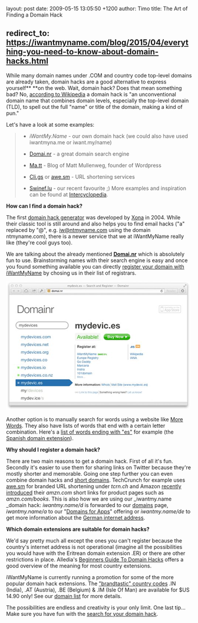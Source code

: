 layout: post
date: 2009-05-15 13:05:50 +1200
author: Timo
title: The Art of Finding a Domain Hack



redirect_to: https://iwantmyname.com/blog/2015/04/everything-you-need-to-know-about-domain-hacks.html
----

While many domain names under .COM and country code top-level domains are already taken, domain hacks are a good alternative to express yourself** **on the web. Wait, domain hack? Does that mean something bad? No, [according to Wikipedia](http://en.wikipedia.org/wiki/Domain_hack) a domain hack is "an unconventional domain name that combines domain levels, especially the top-level domain (TLD), to spell out the full "name" or title of the domain, making a kind of pun."

Let's have a look at some examples:

> *   _iWantMy.Name_ - our own domain hack (we could also have used iwantmyna.me or iwant.my/name)
>
> *   [Domai.nr](http://domai.nr/) - a great domain search engine
> *   [Ma.tt](http://ma.tt/) - Blog of Matt Mullenweg, founder of Wordpress
>
> *   [Cli.gs](http://cli.gs/) or [awe.sm](http://awe.sm/) - URL shortening services
> *   [Swinef.lu](http://swinef.lu/) - our recent favourite ;)
More examples and inspiration can be found at [Intercyclopedia](http://meta.uncyclomedia.org/wiki/UnSource:List_of_domain_hacks).

**How can I find a domain hack?**

The first [domain hack generator](http://xona.com/domainhacks/) was developed by [Xona](http://xona.com/) in 2004. While their classic tool is still around and also helps you to find email hacks ("a" replaced by "@", e.g. iw@ntmyname.com using the domain ntmyname.com), there is a newer service that we at iWantMyName really like (they're cool guys too). 

We are talking about the already mentioned **[Domai.nr](http://domai.nr/)** which is absolutely fun to use. Brainstorming names with their search engine is easy and once you found something available you can directly [register your domain with iWantMyName](https://iwantmyname.com/) by chosing us in their list of registrars.

![screenshot-domainr.jpg](/media/2009-05-15-screenshot-domainr.jpg)

Another option is to manually search for words using a website like [More Words](http://morewords.com/). They also have lists of words that end with a certain letter combination. Here's a [list of words ending with "es"](http://www.morewords.com/ends-with/es/) for example (the [Spanish domain extension](https://iwantmyname.com/domains/es-spanish-domain-name-registration-for-spain)).


**Why should I register a domain hack?**

There are two main reasons to get a domain hack. First of all it's fun. Secondly it's easier to use them for sharing links on Twitter because they're mostly shorter and memorable. Going one step further you can even combine domain hacks and [short domains](https://iwantmyname.com/blog/2009/04/brandable-domain-list-for-short-url.html). TechCrunch for example uses [awe.sm](http://awe.sm/) for branded URL shortening under _tcrn.ch_ and Amazon [recently introduced](http://www.geek.com/articles/news/amazon-introduces-amzncom-short-url-service-20090511/) their _amzn.com_ short links for product pages such as _amzn.com/books_. This is also how we are using our _iwantmy.name _domain hack: _iwantmy.name/d_ is forwarded to our [domains](https://iwantmyname.com/domains) page, _iwantmy.name/a_ to our "[Domains for Apps](https://iwantmyname.com/features/custom-domain-applications-and-dns)" offering or _iwantmy.name/de_ to get more information about the [German internet address](https://iwantmyname.com/domains/de-german-domain-name-registration-for-germany).

**Which domain extensions are suitable for domain hacks?**

We'd say pretty much all except the ones you can't register because the country's internet address is not operational (imagine all the possibilities you would have with the Eritrean domain extension .ER) or there are other restrictions in place. Alledia's [Beginners Guide To Domain Hacks](http://archived.link/http://www.alledia.com/blog/domain-names/a-beginners-guide-to-domain-hacks/) offers a good overview of the meaning for most country extensions.

iWantMyName is currently running a promotion for some of the more popular domain hack extensions. The ["brandtastic" country codes](https://iwantmyname.com/blog/2009/05/special-price-offer-brandable-domain-extensions.html) .IN (India), .AT (Austria), .BE (Belgium) & .IM (Isle Of Man) are available for $US 14.90 only! See our [domain list](https://iwantmyname.com/domains/domain-name-registration-list-of-extensions) for more details.

The possibilities are endless and creativity is your only limit. One last tip... Make sure you have fun with the [search for your domain hack](https://iwantmyname.com/).
